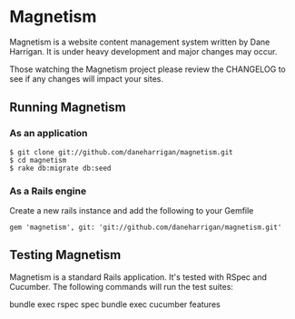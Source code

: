 # Magnetism

Magnetism is a website content management system written by Dane
Harrigan. It is under heavy development and major changes may occur.

Those watching the Magnetism project please review the CHANGELOG to see
if any changes will impact your sites.

## Running Magnetism

### As an application

    $ git clone git://github.com/daneharrigan/magnetism.git
    $ cd magnetism
    $ rake db:migrate db:seed

### As a Rails engine

Create a new rails instance and add the following to your Gemfile

    gem 'magnetism', git: 'git://github.com/daneharrigan/magnetism.git'

## Testing Magnetism

Magnetism is a standard Rails application. It's tested with RSpec and
Cucumber. The following commands will run the test suites:

  bundle exec rspec spec
  bundle exec cucumber features

